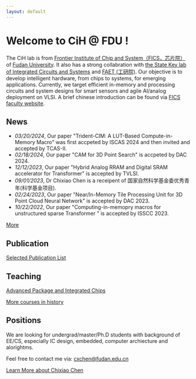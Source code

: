 ```yaml
---
layout: default
---
```


# Welcome to CiH @ FDU !

The CiH lab is from [Frontier Institute of Chip and System（FICS，芯片院）](https://fics.fudan.edu.cn/) of [Fudan University](http://www.fudan.edu.cn). It also has a strong collabration with [the State Key lab of Integrated Circuits and Systems](https://sklics.fudan.edu.cn/) and [FAET (工研院)](http://faet.fudan.edu.cn/).
Our objective is to develop intelligent hardware, from chips to systems, for emerging applications.
Currently, we target efficient in-memory and processing circuits and system designs for smart sensors and agile AI/analog deployment on VLSI.
A brief chinese introduction can be found via [FICS faculty website](https://fics.fudan.edu.cn/4c/e6/c22621a412902/page.htm).


## News
* _03/20/2024_, Our paper "Trident-CIM: A LUT-Based Compute-in-Memory Macro" was first accpeted by ISCAS 2024 and then invited and accepted by TCAS-II.
* _02/18/2024_, Our paper "CAM for 3D Point Search" is accpeted by DAC 2024.
* _12/12/2023_, Our paper "Hybrid Analog RRAM and Digital SRAM accelerator for Transformer" is accepted by TVLSI.
* _09/01/2023_, Dr Chixiao Chen is a receipent of 国家自然科学基金委优秀青年(科学基金项目).
* _02/24/2023_, Our paper "Near/In-Memory Tile Processing Unit for 3D Point Cloud Neural Network" is accepted by DAC 2023.
* _10/22/2022_, Our paper "Computing-in-memopry macros for unstructured sparse Transformer " is accepted by ISSCC 2023.


[More](./news.md)

## Publication

[Selected Publication List](./pub.md)

## Teaching 

[Advanced Package and Integrated Chips](./course/chiplet.md)

[More courses in history](./course/teaching_history.md)


## Positions

We are looking for undergrad/master/Ph.D students with background of EE/CS, especially IC design, embedded, computer archiecture and alorightms. 

Feel free to contact me via: cxchen@fudan.edu.cn  

[Learn More about Chixiao Chen](./cxchen.md)


